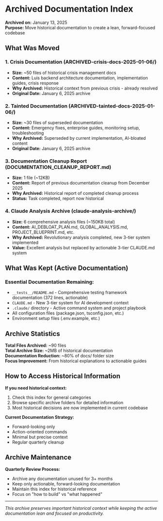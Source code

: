 # Archived Documentation Index

**Archived on:** January 13, 2025  
**Purpose:** Move historical documentation to create a lean, forward-focused codebase

## What Was Moved

### 1. Crisis Documentation (ARCHIVED-crisis-docs-2025-01-06/)
- **Size:** ~50 files of historical crisis management docs
- **Content:** Luis backend architecture documentation, implementation guides, crisis response
- **Why Archived:** Historical context from previous crisis - already resolved
- **Original Date:** January 6, 2025 archive

### 2. Tainted Documentation (ARCHIVED-tainted-docs-2025-01-06/)  
- **Size:** ~30 files of superseded documentation
- **Content:** Emergency fixes, enterprise guides, monitoring setup, troubleshooting
- **Why Archived:** Superseded by current implementation, AI-bloated content
- **Original Date:** January 6, 2025 archive

### 3. Documentation Cleanup Report (DOCUMENTATION_CLEANUP_REPORT.md)
- **Size:** 1 file (~12KB)
- **Content:** Report of previous documentation cleanup from December 2025
- **Why Archived:** Historical report of completed cleanup process
- **Status:** Task completed, report now historical

### 4. Claude Analysis Archive (claude-analysis-archive/)
- **Size:** 6 comprehensive analysis files (~150KB total)
- **Content:** AI_DEBLOAT_PLAN.md, GLOBAL_ANALYSIS.md, PROJECT_BLUEPRINT.md, etc.
- **Why Archived:** Revolutionary analysis completed, new 3-tier system implemented
- **Value:** Excellent analysis but replaced by actionable 3-tier CLAUDE.md system

## What Was Kept (Active Documentation)

### Essential Documentation Remaining:
- `__tests__/README.md` - Comprehensive testing framework documentation (372 lines, actionable)
- `CLAUDE.md` - New 3-tier system for AI development context
- `.claude/` directory - Active command system and project playbook
- All configuration files (package.json, tsconfig.json, etc.)
- Environment setup files (.env.example, etc.)

## Archive Statistics

**Total Files Archived:** ~90 files  
**Total Archive Size:** ~2MB of historical documentation  
**Documentation Reduction:** ~80% of docs/ folder size  
**Focus Improvement:** From historical explanations to actionable guides

## How to Access Historical Information

**If you need historical context:**
1. Check this index for general categories
2. Browse specific archive folders for detailed information
3. Most historical decisions are now implemented in current codebase

**Current Documentation Strategy:**
- Forward-looking only
- Action-oriented commands
- Minimal but precise context
- Regular quarterly cleanup

## Archive Maintenance

**Quarterly Review Process:**
- Archive any documentation unused for 3+ months
- Keep only actionable, forward-looking documentation
- Maintain this index for historical reference
- Focus on "how to build" vs "what happened"

---

*This archive preserves important historical context while keeping the active documentation lean and focused on productivity.*
